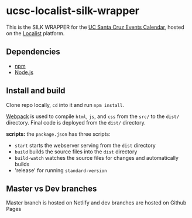 # ucsc-localist-silk-wrapper

This is the SILK WRAPPER for the [UC Santa Cruz Events Calendar](https://calendar.ucsc.edu/), hosted on the [Localist](https://www.localist.com/) platform.

## Dependencies

- [npm](https://www.npmjs.com/)
- [Node.js](https://nodejs.org/en/)

## Install and build

Clone repo locally, `cd` into it and run `npm install`.

[Webpack](https://webpack.js.org/) is used to compile `html`, `js`, and `css` from the `src/` to the `dist/` directory. Final code is deployed from the `dist/` directory.

**scripts:** the `package.json` has three scripts:

- `start` starts the webserver serving from the `dist` directory
- `build` builds the source files into the `dist` directory
- `build-watch` watches the source files for changes and automatically builds
- 'release' for running `standard-version`

## Master vs Dev branches

Master branch is hosted on Netlify and dev branches are hosted on Github Pages
